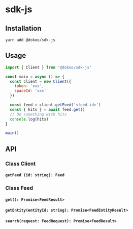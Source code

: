 # sdk-js

## Installation

```
yarn add @dokoo/sdk-js
```

## Usage

```javascript
import { Client } from '@dokoo/sdk-js'

const main = async () => {
  const client = new Client({
    token: 'xxx',
    spaceId: 'xxx'
  })

  const feed = client.getFeed('<feed-id>')
  const { hits } = await feed.get()
  // Do something with hits
  console.log(hits)
}

main()
```

## API

### Class Client

#### `getFeed (id: string): Feed`

### Class Feed

#### `get(): Promise<FeedResult>`
  
#### `getEntity(entityId: string): Promise<FeedEntityResult>`
  
#### `search(request: FeedRequest): Promise<FeedResult>`
